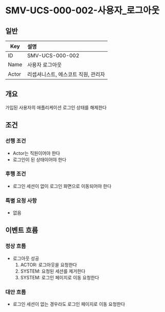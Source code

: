 # SMV-UCS-000-002-사용자_로그아웃

## 일반
| Key   | 설명 |
|-------| :-- |
| ID    | SMV-UCS-000-002 |
| Name  | 사용자 로그아웃 |
| Actor | 리셉셔니스트, 에스코트 직원, 관리자 |

## 개요
가입된 사용자의 애플리케이션 로그인 상태를 해제한다

## 조건
### 선행 조건
* Actor는 직원이어야 한다
* 로그인이 된 상태이어야 한다
  
### 후행 조건
* 로그인 세션이 없이 로그인 화면으로 이동되어야 한다

### 특별 요청 사항
* 없음

## 이벤트 흐름

### 정상 흐름
* 로그아웃 성공
	1. ACTOR: 로그아웃을 요청한다
	2. SYSTEM: 요청된 세션를 제거한다
	3. SYSTEM: 로그인 페이지로 이동 요청한다

### 대안 흐름
* 로그인 세션이 없는 경우라도 로그인 페이지로 이동 요청한다